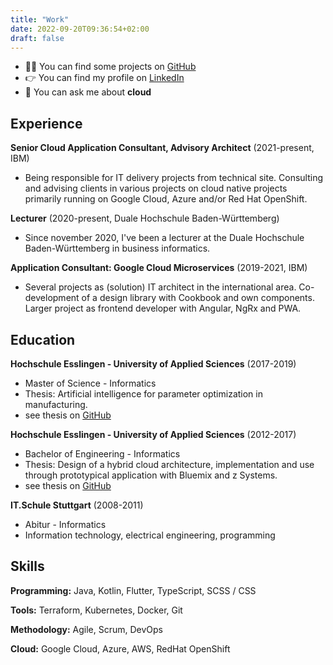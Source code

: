 ```yaml
---
title: "Work"
date: 2022-09-20T09:36:54+02:00
draft: false
---
```


- 👨‍💻 You can find some projects on [GitHub](https://github.com/Alienuser?tab=repositories)
- 👉 You can find my profile on [LinkedIn](https://www.linkedin.com/in/larshprobst)
- 💬 You can ask me about **cloud**

## Experience

**Senior Cloud Application Consultant, Advisory Architect** (2021-present, IBM)
- Being responsible for IT delivery projects from technical site. Consulting and advising clients in various projects on cloud native projects primarily running on Google Cloud, Azure and/or Red Hat OpenShift.

**Lecturer** (2020-present, Duale Hochschule Baden-Württemberg)
- Since november 2020, I've been a lecturer at the Duale Hochschule Baden-Württemberg in business informatics. 

**Application Consultant: Google Cloud Microservices** (2019-2021, IBM)
- Several projects as (solution) IT architect in the international area. Co-development of a design library with Cookbook and own components. Larger project as frontend developer with Angular, NgRx and PWA.

## Education

**Hochschule Esslingen - University of Applied Sciences** (2017-2019)
- Master of Science - Informatics
- Thesis: Artificial intelligence for parameter optimization in manufacturing.
- see thesis on [GitHub](https://github.com/Alienuser/Masterthesis)

**Hochschule Esslingen - University of Applied Sciences** (2012-2017)
- Bachelor of Engineering - Informatics
- Thesis: Design of a hybrid cloud architecture, implementation and use through prototypical application with Bluemix and z Systems.
- see thesis on [GitHub](https://github.com/Alienuser/Bachelorthesis)

**IT.Schule Stuttgart** (2008-2011)
- Abitur - Informatics
- Information technology, electrical engineering, programming

## Skills
**Programming:** Java, Kotlin, Flutter, TypeScript, SCSS / CSS

**Tools:** Terraform, Kubernetes, Docker, Git

**Methodology:** Agile, Scrum, DevOps

**Cloud:** Google Cloud, Azure, AWS, RedHat OpenShift
